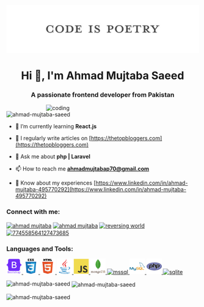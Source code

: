![logo](https://github.com/Ahmad-Mujtaba-Saeed/Ahmad-Mujtaba-Saeed/blob/main/codeispoetrywp.jpg)

<h1 align="center">Hi 👋, I'm Ahmad Mujtaba Saeed</h1>
<h3 align="center">A passionate frontend developer from Pakistan</h3>
<img align="right" alt="coding" width="400" src="https://user-images.githubusercontent.com/55389276/140866485-8fb1c876-9a8f-4d6a-98dc-08c4981eaf70.gif">
<p align="left"> <img src="https://komarev.com/ghpvc/?username=ahmad-mujtaba-saeed&label=Profile%20views&color=0e75b6&style=flat" alt="ahmad-mujtaba-saeed" /> </p>

- 🌱 I’m currently learning **React.js**

- 📝 I regularly write articles on [https://thetopbloggers.com](https://thetopbloggers.com)

- 💬 Ask me about **php | Laravel**

- 📫 How to reach me **ahmadmujtabap70@gmail.com**

- 📄 Know about my experiences [https://www.linkedin.com/in/ahmad-mujtaba-495770292](https://www.linkedin.com/in/ahmad-mujtaba-495770292)

<h3 align="left">Connect with me:</h3>
<p align="left">
<a href="https://linkedin.com/in/ahmad mujtaba" target="blank"><img align="center" src="https://raw.githubusercontent.com/rahuldkjain/github-profile-readme-generator/master/src/images/icons/Social/linked-in-alt.svg" alt="ahmad mujtaba" height="30" width="40" /></a>
<a href="https://fb.com/ahmad mujtaba" target="blank"><img align="center" src="https://raw.githubusercontent.com/rahuldkjain/github-profile-readme-generator/master/src/images/icons/Social/facebook.svg" alt="ahmad mujtaba" height="30" width="40" /></a>
<a href="https://www.youtube.com/c/reversing world" target="blank"><img align="center" src="https://raw.githubusercontent.com/rahuldkjain/github-profile-readme-generator/master/src/images/icons/Social/youtube.svg" alt="reversing world" height="30" width="40" /></a>
<a href="https://discord.gg/774558564127473685" target="blank"><img align="center" src="https://raw.githubusercontent.com/rahuldkjain/github-profile-readme-generator/master/src/images/icons/Social/discord.svg" alt="774558564127473685" height="30" width="40" /></a>
</p>

<h3 align="left">Languages and Tools:</h3>
<p align="left"> <a href="https://getbootstrap.com" target="_blank" rel="noreferrer"> <img src="https://raw.githubusercontent.com/devicons/devicon/master/icons/bootstrap/bootstrap-plain-wordmark.svg" alt="bootstrap" width="40" height="40"/> </a> <a href="https://www.w3schools.com/css/" target="_blank" rel="noreferrer"> <img src="https://raw.githubusercontent.com/devicons/devicon/master/icons/css3/css3-original-wordmark.svg" alt="css3" width="40" height="40"/> </a> <a href="https://www.w3.org/html/" target="_blank" rel="noreferrer"> <img src="https://raw.githubusercontent.com/devicons/devicon/master/icons/html5/html5-original-wordmark.svg" alt="html5" width="40" height="40"/> </a> <a href="https://www.java.com" target="_blank" rel="noreferrer"> <img src="https://raw.githubusercontent.com/devicons/devicon/master/icons/java/java-original.svg" alt="java" width="40" height="40"/> </a> <a href="https://developer.mozilla.org/en-US/docs/Web/JavaScript" target="_blank" rel="noreferrer"> <img src="https://raw.githubusercontent.com/devicons/devicon/master/icons/javascript/javascript-original.svg" alt="javascript" width="40" height="40"/> </a> <a href="https://www.mongodb.com/" target="_blank" rel="noreferrer"> <img src="https://raw.githubusercontent.com/devicons/devicon/master/icons/mongodb/mongodb-original-wordmark.svg" alt="mongodb" width="40" height="40"/> </a> <a href="https://www.microsoft.com/en-us/sql-server" target="_blank" rel="noreferrer"> <img src="https://www.svgrepo.com/show/303229/microsoft-sql-server-logo.svg" alt="mssql" width="40" height="40"/> </a> <a href="https://www.mysql.com/" target="_blank" rel="noreferrer"> <img src="https://raw.githubusercontent.com/devicons/devicon/master/icons/mysql/mysql-original-wordmark.svg" alt="mysql" width="40" height="40"/> </a> <a href="https://www.php.net" target="_blank" rel="noreferrer"> <img src="https://raw.githubusercontent.com/devicons/devicon/master/icons/php/php-original.svg" alt="php" width="40" height="40"/> </a> <a href="https://www.sqlite.org/" target="_blank" rel="noreferrer"> <img src="https://www.vectorlogo.zone/logos/sqlite/sqlite-icon.svg" alt="sqlite" width="40" height="40"/> </a> </p>

<p><img align="left" src="https://github-readme-stats.vercel.app/api/top-langs?username=ahmad-mujtaba-saeed&show_icons=true&locale=en&layout=compact" alt="ahmad-mujtaba-saeed" /></p>

<p>&nbsp;<img align="center" src="https://github-readme-stats.vercel.app/api?username=ahmad-mujtaba-saeed&show_icons=true&locale=en" alt="ahmad-mujtaba-saeed" /></p>

<p><img align="center" src="https://github-readme-streak-stats.herokuapp.com/?user=Ahmad-Mujtaba-Saeed&" alt="ahmad-mujtaba-saeed" /></p>
